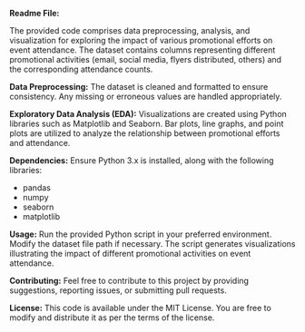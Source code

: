 **Readme File:**

The provided code comprises data preprocessing, analysis, and visualization for exploring the impact of various promotional efforts on event attendance. The dataset contains columns representing different promotional activities (email, social media, flyers distributed, others) and the corresponding attendance counts. 

**Data Preprocessing:**
The dataset is cleaned and formatted to ensure consistency. Any missing or erroneous values are handled appropriately.

**Exploratory Data Analysis (EDA):**
Visualizations are created using Python libraries such as Matplotlib and Seaborn. Bar plots, line graphs, and point plots are utilized to analyze the relationship between promotional efforts and attendance.

**Dependencies:**
Ensure Python 3.x is installed, along with the following libraries:
- pandas
- numpy
- seaborn
- matplotlib

**Usage:**
Run the provided Python script in your preferred environment. Modify the dataset file path if necessary. The script generates visualizations illustrating the impact of different promotional activities on event attendance.

**Contributing:**
Feel free to contribute to this project by providing suggestions, reporting issues, or submitting pull requests.

**License:**
This code is available under the MIT License. You are free to modify and distribute it as per the terms of the license.
